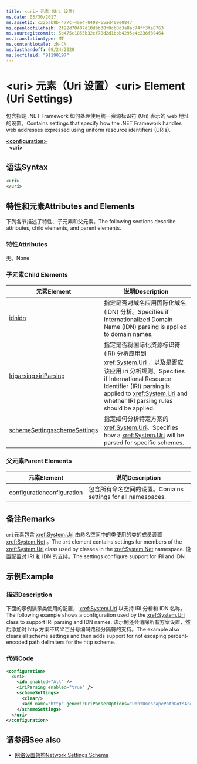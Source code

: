 ```yaml
---
title: <uri> 元素（Uri 设置）
ms.date: 03/30/2017
ms.assetid: c22bab8b-477c-4ae4-8498-65ad409e0847
ms.openlocfilehash: 2f22d70407d10dbb38f0cb8d3a8ac74ff3fe8763
ms.sourcegitcommit: 5b475c1855b32cf78d2d1bbb4295e4c236f39464
ms.translationtype: MT
ms.contentlocale: zh-CN
ms.lasthandoff: 09/24/2020
ms.locfileid: "91190197"
---
```

# <a name="uri-element-uri-settings"></a><span data-ttu-id="66200-102">\<uri> 元素（Uri 设置）</span><span class="sxs-lookup"><span data-stu-id="66200-102">\<uri> Element (Uri Settings)</span></span>

<span data-ttu-id="66200-103">包含指定 .NET Framework 如何处理使用统一资源标识符 (Uri) 表示的 web 地址的设置。</span><span class="sxs-lookup"><span data-stu-id="66200-103">Contains settings that specify how the .NET Framework handles web addresses expressed using uniform resource identifiers (URIs).</span></span>  
  
[**\<configuration>**](../configuration-element.md)  
&nbsp;&nbsp;**\<uri>**  
  
## <a name="syntax"></a><span data-ttu-id="66200-104">语法</span><span class="sxs-lookup"><span data-stu-id="66200-104">Syntax</span></span>  
  
```xml  
<uri>  
</uri>  
```  
  
## <a name="attributes-and-elements"></a><span data-ttu-id="66200-105">特性和元素</span><span class="sxs-lookup"><span data-stu-id="66200-105">Attributes and Elements</span></span>  

 <span data-ttu-id="66200-106">下列各节描述了特性、子元素和父元素。</span><span class="sxs-lookup"><span data-stu-id="66200-106">The following sections describe attributes, child elements, and parent elements.</span></span>  
  
### <a name="attributes"></a><span data-ttu-id="66200-107">特性</span><span class="sxs-lookup"><span data-stu-id="66200-107">Attributes</span></span>  

 <span data-ttu-id="66200-108">无。</span><span class="sxs-lookup"><span data-stu-id="66200-108">None.</span></span>  
  
### <a name="child-elements"></a><span data-ttu-id="66200-109">子元素</span><span class="sxs-lookup"><span data-stu-id="66200-109">Child Elements</span></span>  
  
|<span data-ttu-id="66200-110">**元素**</span><span class="sxs-lookup"><span data-stu-id="66200-110">**Element**</span></span>|<span data-ttu-id="66200-111">**说明**</span><span class="sxs-lookup"><span data-stu-id="66200-111">**Description**</span></span>|  
|-----------------|---------------------|  
|[<span data-ttu-id="66200-112">idn</span><span class="sxs-lookup"><span data-stu-id="66200-112">idn</span></span>](idn-element-uri-settings.md)|<span data-ttu-id="66200-113">指定是否对域名应用国际化域名 (IDN) 分析。</span><span class="sxs-lookup"><span data-stu-id="66200-113">Specifies if Internationalized Domain Name (IDN) parsing is applied to domain names.</span></span>|  
|[<span data-ttu-id="66200-114">Iriparsing></span><span class="sxs-lookup"><span data-stu-id="66200-114">iriParsing</span></span>](iriparsing-element-uri-settings.md)|<span data-ttu-id="66200-115">指定是否将国际化资源标识符 (IRI) 分析应用到 <xref:System.Uri> ，以及是否应该应用 iri 分析规则。</span><span class="sxs-lookup"><span data-stu-id="66200-115">Specifies if International Resource Identifier (IRI) parsing is applied to <xref:System.Uri> and whether IRI parsing rules should be applied.</span></span>|  
|[<span data-ttu-id="66200-116">schemeSettings</span><span class="sxs-lookup"><span data-stu-id="66200-116">schemeSettings</span></span>](schemesettings-element-uri-settings.md)|<span data-ttu-id="66200-117">指定如何分析特定方案的 <xref:System.Uri>。</span><span class="sxs-lookup"><span data-stu-id="66200-117">Specifies how a <xref:System.Uri> will be parsed for specific schemes.</span></span>|  
  
### <a name="parent-elements"></a><span data-ttu-id="66200-118">父元素</span><span class="sxs-lookup"><span data-stu-id="66200-118">Parent Elements</span></span>  
  
|<span data-ttu-id="66200-119">**元素**</span><span class="sxs-lookup"><span data-stu-id="66200-119">**Element**</span></span>|<span data-ttu-id="66200-120">**说明**</span><span class="sxs-lookup"><span data-stu-id="66200-120">**Description**</span></span>|  
|-----------------|---------------------|  
|[<span data-ttu-id="66200-121">configuration</span><span class="sxs-lookup"><span data-stu-id="66200-121">configuration</span></span>](../configuration-element.md)|<span data-ttu-id="66200-122">包含所有命名空间的设置。</span><span class="sxs-lookup"><span data-stu-id="66200-122">Contains settings for all namespaces.</span></span>|  
  
## <a name="remarks"></a><span data-ttu-id="66200-123">备注</span><span class="sxs-lookup"><span data-stu-id="66200-123">Remarks</span></span>  

 <span data-ttu-id="66200-124">`uri`元素包含 <xref:System.Uri> 由命名空间中的类使用的类的成员设置 <xref:System.Net> 。</span><span class="sxs-lookup"><span data-stu-id="66200-124">The `uri` element contains settings for members of the <xref:System.Uri> class used by classes in the <xref:System.Net> namespace.</span></span> <span data-ttu-id="66200-125">设置配置对 IRI 和 IDN 的支持。</span><span class="sxs-lookup"><span data-stu-id="66200-125">The settings configure support for IRI and IDN.</span></span>  
  
## <a name="example"></a><span data-ttu-id="66200-126">示例</span><span class="sxs-lookup"><span data-stu-id="66200-126">Example</span></span>  
  
### <a name="description"></a><span data-ttu-id="66200-127">描述</span><span class="sxs-lookup"><span data-stu-id="66200-127">Description</span></span>  

 <span data-ttu-id="66200-128">下面的示例演示类使用的配置， <xref:System.Uri> 以支持 IRI 分析和 IDN 名称。</span><span class="sxs-lookup"><span data-stu-id="66200-128">The following example shows a configuration used by the <xref:System.Uri> class to support IRI parsing and IDN names.</span></span> <span data-ttu-id="66200-129">该示例还会清除所有方案设置，然后添加对 http 方案不转义百分号编码路径分隔符的支持。</span><span class="sxs-lookup"><span data-stu-id="66200-129">The example also clears all scheme settings and then adds support for not escaping percent-encoded path delimiters for the http scheme.</span></span>  
  
### <a name="code"></a><span data-ttu-id="66200-130">代码</span><span class="sxs-lookup"><span data-stu-id="66200-130">Code</span></span>  
  
```xml  
<configuration>  
  <uri>  
    <idn enabled="All" />  
    <iriParsing enabled="true" />  
    <schemeSettings>  
      <clear/>  
      <add name="http" genericUriParserOptions="DontUnescapePathDotsAndSlashes"/>  
    </schemeSettings>  
  </uri>  
</configuration>  
```  
  
## <a name="see-also"></a><span data-ttu-id="66200-131">请参阅</span><span class="sxs-lookup"><span data-stu-id="66200-131">See also</span></span>

- [<span data-ttu-id="66200-132">网络设置架构</span><span class="sxs-lookup"><span data-stu-id="66200-132">Network Settings Schema</span></span>](index.md)
